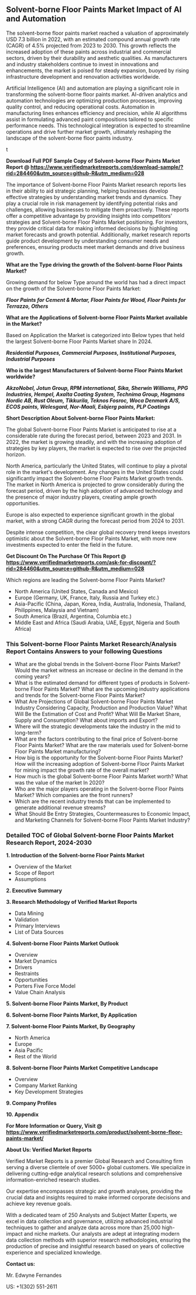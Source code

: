 <h2>Solvent-borne Floor Paints Market Impact of AI and Automation</h2><p>The solvent-borne floor paints market reached a valuation of approximately USD 7.3 billion in 2022, with an estimated compound annual growth rate (CAGR) of 4.5% projected from 2023 to 2030. This growth reflects the increased adoption of these paints across industrial and commercial sectors, driven by their durability and aesthetic qualities. As manufacturers and industry stakeholders continue to invest in innovations and enhancements, the market is poised for steady expansion, buoyed by rising infrastructure development and renovation activities worldwide.</p><p>Artificial Intelligence (AI) and automation are playing a significant role in transforming the solvent-borne floor paints market. AI-driven analytics and automation technologies are optimizing production processes, improving quality control, and reducing operational costs. Automation in manufacturing lines enhances efficiency and precision, while AI algorithms assist in formulating advanced paint compositions tailored to specific performance needs. This technological integration is expected to streamline operations and drive further market growth, ultimately reshaping the landscape of the solvent-borne floor paints industry.</p>t</p><p id="" class=""><strong>Download Full PDF Sample Copy of Solvent-borne Floor Paints Market Report @ <a href="https://www.verifiedmarketreports.com/download-sample/?rid=284460&utm_source=github-R&utm_medium=028" target="_blank">https://www.verifiedmarketreports.com/download-sample/?rid=284460&utm_source=github-R&utm_medium=028</a></strong></p><p>The importance of&nbsp;Solvent-borne Floor Paints Market research reports lies in their ability to aid strategic planning, helping businesses develop effective strategies by understanding market trends and dynamics. They play a crucial role in risk management by identifying potential risks and challenges, allowing businesses to mitigate them proactively. These reports offer a competitive advantage by providing insights into competitors' strategies and Solvent-borne Floor Paints Market positioning. For investors, they provide critical data for making informed decisions by highlighting market forecasts and growth potential. Additionally, market research reports guide product development by understanding consumer needs and preferences, ensuring products meet market demands and drive business growth.</p><p><strong>What are the&nbsp;Type driving the growth of the Solvent-borne Floor Paints Market?</strong></p><p id="" class="">Growing demand for below Type around the world has had a direct impact on the growth of the Solvent-borne Floor Paints Market:</p><em><strong>Floor Paints for Cement & Mortar, Floor Paints for Wood, Floor Paints for Terrazzo, Others</strong></em></p><strong>What are the&nbsp;Applications&nbsp;of Solvent-borne Floor Paints Market available in the Market?</strong></p><p id="" class="">Based on Application the Market is categorized into Below types that held the largest Solvent-borne Floor Paints Market share In 2024.</p><em><strong>Residential Purposes, Commercial Purposes, Institutional Purposes, Industrial Purposes</strong></em></p><strong>Who is the largest Manufacturers of Solvent-borne Floor Paints Market worldwide?</strong></p><p><em><strong>AkzoNobel, Jotun Group, RPM international, Sika, Sherwin Williams, PPG Industries, Hempel, Axalta Coating System, Technima Group, Hagmans Nordic AB, Rust Oleum, Tikkurila, Teknos Fosroc, Woca Denmark A/S, ECOS paints, Welesgard, Nor-Maali, Esbjerg paints, PLP Coatings</strong></em></p><p id="" class=""><strong>Short Description About Solvent-borne Floor Paints Market:</strong></p><p>The global Solvent-borne Floor Paints Market is anticipated to rise at a considerable rate during the forecast period, between 2023 and 2031. In 2022, the market is growing steadily, and with the increasing adoption of strategies by key players, the market is expected to rise over the projected horizon.</p><p>North America, particularly the United States, will continue to play a pivotal role in the market's development. Any changes in the United States could significantly impact the Solvent-borne Floor Paints Market growth trends. The market in North America is projected to grow considerably during the forecast period, driven by the high adoption of advanced technology and the presence of major industry players, creating ample growth opportunities.</p><p>Europe is also expected to experience significant growth in the global market, with a strong CAGR during the forecast period from 2024 to 2031.</p><p>Despite intense competition, the clear global recovery trend keeps investors optimistic about the Solvent-borne Floor Paints Market, with more new investments expected to enter the field in the future.</p><p id="" class=""><strong>Get Discount On The Purchase Of This Report @ <a href="https://www.verifiedmarketreports.com/ask-for-discount/?rid=284460&utm_source=github-R&utm_medium=028" target="_blank">https://www.verifiedmarketreports.com/ask-for-discount/?rid=284460&utm_source=github-R&utm_medium=028</a></strong></p>Which regions are leading the Solvent-borne Floor Paints Market?</p><ul><li>North America (United States, Canada and Mexico)</li><li>Europe (Germany, UK, France, Italy, Russia and Turkey etc.)</li><li>Asia-Pacific (China, Japan, Korea, India, Australia, Indonesia, Thailand, Philippines, Malaysia and Vietnam)</li><li>South America (Brazil, Argentina, Columbia etc.)</li><li>Middle East and Africa (Saudi Arabia, UAE, Egypt, Nigeria and South Africa)</li></ul><h3 id="" class="">This Solvent-borne Floor Paints Market Research/Analysis Report Contains Answers to your following Questions</h3><ul><li>What are the global trends in the Solvent-borne Floor Paints Market? Would the market witness an increase or decline in the demand in the coming years?</li><li>What is the estimated demand for different types of products in Solvent-borne Floor Paints Market? What are the upcoming industry applications and trends for the Solvent-borne Floor Paints Market?</li><li>What Are Projections of Global Solvent-borne Floor Paints Market Industry Considering Capacity, Production and Production Value? What Will Be the Estimation of Cost and Profit? What Will Be Market Share, Supply and Consumption? What about imports and Export?</li><li>Where will the strategic developments take the industry in the mid to long-term?</li><li>What are the factors contributing to the final price of Solvent-borne Floor Paints Market? What are the raw materials used for Solvent-borne Floor Paints Market manufacturing?</li><li>How big is the opportunity for the Solvent-borne Floor Paints Market? How will the increasing adoption of Solvent-borne Floor Paints Market for mining impact the growth rate of the overall market?</li><li>How much is the global Solvent-borne Floor Paints Market worth? What was the value of the market In 2020?</li><li>Who are the major players operating in the Solvent-borne Floor Paints Market? Which companies are the front runners?</li><li>Which are the recent industry trends that can be implemented to generate additional revenue streams?</li><li>What Should Be Entry Strategies, Countermeasures to Economic Impact, and Marketing Channels for Solvent-borne Floor Paints Market Industry?</li></ul><h3 id="" class="">Detailed TOC of Global Solvent-borne Floor Paints Market Research Report, 2024-2030</h3><p id="" class=""><strong>1. Introduction of the Solvent-borne Floor Paints Market</strong></p><ul><li>Overview of the Market</li><li>Scope of Report</li><li>Assumptions</li></ul><p id="" class=""><strong>2. Executive Summary</strong></p><p id="" class=""><strong>3. Research Methodology of Verified Market Reports</strong></p><ul><li>Data Mining</li><li>Validation</li><li>Primary Interviews</li><li>List of Data Sources</li></ul><p id="" class=""><strong>4. Solvent-borne Floor Paints Market Outlook</strong></p><ul><li>Overview</li><li>Market Dynamics</li><li>Drivers</li><li>Restraints</li><li>Opportunities</li><li>Porters Five Force Model</li><li>Value Chain Analysis</li></ul><p id="" class=""><strong>5. Solvent-borne Floor Paints Market, By Product</strong></p><p id="" class=""><strong>6. Solvent-borne Floor Paints Market, By Application</strong></p><p id="" class=""><strong>7. Solvent-borne Floor Paints Market, By Geography</strong></p><ul><li>North America</li><li>Europe</li><li>Asia Pacific</li><li>Rest of the World</li></ul><p id="" class=""><strong>8. Solvent-borne Floor Paints Market Competitive Landscape</strong></p><ul><li>Overview</li><li>Company Market Ranking</li><li>Key Development Strategies</li></ul><p id="" class=""><strong>9. Company Profiles</strong></p><p id="" class=""><strong>10. Appendix</strong></p><p id="" class=""><strong>For More Information or Query, Visit @ <a href="https://www.verifiedmarketreports.com/product/solvent-borne-floor-paints-market/" target="_blank">https://www.verifiedmarketreports.com/product/solvent-borne-floor-paints-market/</a></strong></p><p id="" class=""><strong>About Us: Verified Market Reports</strong></p><p id="" class="">Verified Market Reports is a premier Global Research and Consulting firm serving a diverse clientele of over 5000+ global customers. We specialize in delivering cutting-edge analytical research solutions and comprehensive information-enriched research studies.</p><p id="" class="">Our expertise encompasses strategic and growth analyses, providing the crucial data and insights required to make informed corporate decisions and achieve key revenue goals.</p><p id="" class="">With a dedicated team of 250 Analysts and Subject Matter Experts, we excel in data collection and governance, utilizing advanced industrial techniques to gather and analyze data across more than 25,000 high-impact and niche markets. Our analysts are adept at integrating modern data collection methods with superior research methodologies, ensuring the production of precise and insightful research based on years of collective experience and specialized knowledge.</p><p id="" class=""><strong>Contact us:</strong></p><p id="" class="">Mr. Edwyne Fernandes</p><p id="" class="">US: +1(302) 551-2611</p>